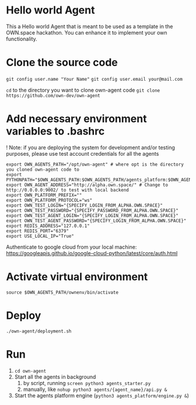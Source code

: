 # Hello world Agent

This a Hello world Agent that is meant to be used as a template in the OWN.space hackathon.
You can enhance it to implement your own functionality.

# Clone the source code
`git config user.name "Your Name"`
`git config user.email your@mail.com`

`cd` to the directory you want to clone own-agent code
`git clone https://github.com/own-dev/own-agent`

# Add necessary environment variables to .bashrc
! Note: if you are deploying the system for development and/or testing purposes,
please use test account credentials for all the agents
```
export OWN_AGENTS_PATH="/opt/own-agent" # where opt is the directory you cloned own-agent code to
export PYTHONPATH="$OWN_AGENTS_PATH:$OWN_AGENTS_PATH/agents_platform:$OWN_AGENTS_PATH/agents:$OWN_AGENTS_PATH/agents/news:$OWN_AGENTS_PATH/agents/ip:$OWN_AGENTS_PATH/agents/science:$OWN_AGENTS_PATH/agents_platform/own_adapter"
export OWN_AGENT_ADDRESS="http://alpha.own.space/" # Change to http://0.0.0.0:9002/ to test with local backend
export OWN_PLATFORM_PREFIX=""
export OWN_PLATFORM_PROTOCOL="ws"
export OWN_TEST_LOGIN="{SPECIFY_LOGIN_FROM_ALPHA.OWN.SPACE}"
export OWN_TEST_PASSWORD="{SPECIFY_PASSWORD_FROM_ALPHA.OWN.SPACE}"
export OWN_TEST_AGENT_LOGIN="{SPECIFY_LOGIN_FROM_ALPHA.OWN.SPACE}"
export OWN_TEST_AGENT_PASSWORD="{SPECIFY_LOGIN_FROM_ALPHA.OWN.SPACE}"
export REDIS_ADDRESS="127.0.0.1"
export REDIS_PORT="6379"
export USE_LOCAL_IP="True"
```

Authenticate to google cloud from your local machine:
https://googleapis.github.io/google-cloud-python/latest/core/auth.html

# Activate virtual environment

`source $OWN_AGENTS_PATH/ownenv/bin/activate`

# Deploy
`./own-agent/deployment.sh`

# Run
1. `cd own-agent`
2. Start all the agents in background
    1. by script, running `screen python3 agents_starter.py`
    2. manually, like `nohup python3 agents/{agent_name}/api.py &`
3. Start the agents platform engine (`python3 agents_platform/engine.py &`)
